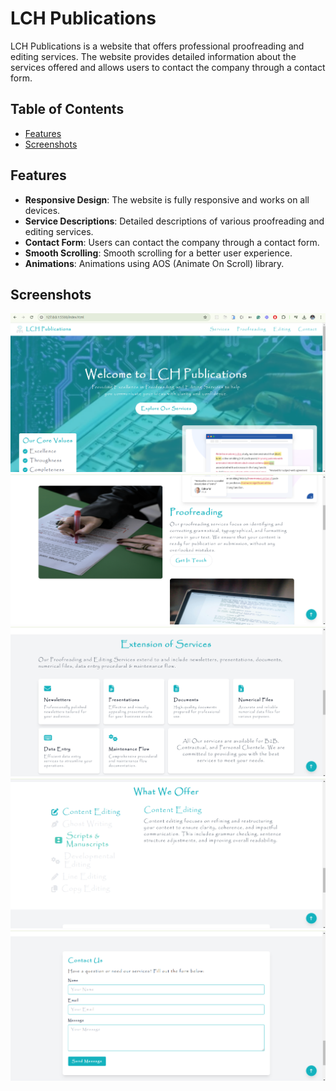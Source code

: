 # LCH Publications

LCH Publications is a website that offers professional proofreading and editing services. The website provides detailed information about the services offered and allows users to contact the company through a contact form.

## Table of Contents

- [Features](#features)
- [Screenshots](#screenshots)

## Features

- **Responsive Design**: The website is fully responsive and works on all devices.
- **Service Descriptions**: Detailed descriptions of various proofreading and editing services.
- **Contact Form**: Users can contact the company through a contact form.
- **Smooth Scrolling**: Smooth scrolling for a better user experience.
- **Animations**: Animations using AOS (Animate On Scroll) library.

## Screenshots

![Screenshot 1](screenshots/1.png)
![Screenshot 2](screenshots/2.png)
![Screenshot 3](screenshots/3.png)
![Screenshot 4](screenshots/4.png)
![Screenshot 5](screenshots/5.png)
